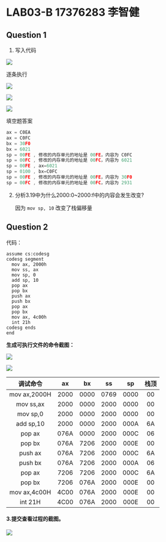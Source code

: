 # LAB03-B 17376283 李智健

## Question 1

1. 写入代码

![](lab3_b_p1.PNG)

逐条执行

![](lab3_b_p2.PNG)

![](lab3_b_p3.PNG)

![](lab3_b_p4.PNG)

填空题答案

```cpp
ax = C0EA
ax = C0FC
bx = 30F0
bx = 6021
sp = 00FE , 修改的内存单元的地址是 00FE，内容为 C0FC
sp = 00FC , 修改的内存单元的地址是 00FC，内容为 6021
sp = 00FE , ax=6021
sp = 0100 , bx=C0FC
sp = 00FE , 修改的内存单元的地址是 00FE，内容为 30F0
sp = 00FC , 修改的内存单元的地址是 00FC，内容为 2931
```

2. 分析3.19中为什么2000:0~2000:f中的内容会发生改变?

    因为 `mov sp, 10` 改变了栈偏移量

## Question 2

代码：

```assembly
assume cs:codesg
codesg segment
  mov ax, 2000h
  mov ss, ax
  mov sp, 0
  add sp, 10
  pop ax
  pop bx
  push ax
  push bx 
  pop ax
  pop bx
  mov ax, 4c00h
  int 21h
codesg ends
end
```

**生成可执行文件的命令截图：**

![](lab3_b_p5.PNG)

![](lab3_b_p6.PNG)

|   调试命令   |  ax  |  bx  |  ss  |  sp  | 栈顶 |
| :----------: | :--: | :--: | :--: | :--: | :--: |
| mov ax,2000H | 2000 | 0000 | 0769 | 0000 |  00  |
|  mov ss,ax   | 2000 | 0000 | 2000 | 0000 |  00  |
|   mov sp,0   | 2000 | 0000 | 2000 | 0000 |  00  |
|  add sp,10   | 2000 | 0000 | 2000 | 000A |  6A  |
|    pop ax    | 076A | 0000 | 2000 | 000C |  06  |
|    pop bx    | 076A | 7206 | 2000 | 000E |  00  |
|   push ax    | 076A | 7206 | 2000 | 000C |  6A  |
|   push bx    | 076A | 7206 | 2000 | 000A |  06  |
|    pop ax    | 7206 | 7206 | 2000 | 000C |  6A  |
|    pop bx    | 7206 | 076A | 2000 | 000E |  00  |
| mov ax,4c00H | 4C00 | 076A | 2000 | 000E |  00  |
|   int 21H    | 4C00 | 076A | 2000 | 000E |  00  |

#### 3.提交查看过程的截图。

![](lab3_b_p7.PNG)